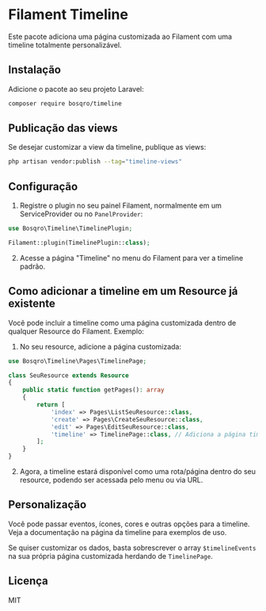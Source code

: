 # Filament Timeline

Este pacote adiciona uma página customizada ao Filament com uma timeline totalmente personalizável.

## Instalação

Adicione o pacote ao seu projeto Laravel:

```bash
composer require bosqro/timeline
```

## Publicação das views

Se desejar customizar a view da timeline, publique as views:

```bash
php artisan vendor:publish --tag="timeline-views"
```

## Configuração

1. Registre o plugin no seu painel Filament, normalmente em um ServiceProvider ou no `PanelProvider`:

```php
use Bosqro\Timeline\TimelinePlugin;

Filament::plugin(TimelinePlugin::class);
```

2. Acesse a página "Timeline" no menu do Filament para ver a timeline padrão.

## Como adicionar a timeline em um Resource já existente

Você pode incluir a timeline como uma página customizada dentro de qualquer Resource do Filament. Exemplo:

1. No seu resource, adicione a página customizada:

```php
use Bosqro\Timeline\Pages\TimelinePage;

class SeuResource extends Resource
{
    public static function getPages(): array
    {
        return [
            'index' => Pages\ListSeuResource::class,
            'create' => Pages\CreateSeuResource::class,
            'edit' => Pages\EditSeuResource::class,
            'timeline' => TimelinePage::class, // Adiciona a página timeline ao resource
        ];
    }
}
```

2. Agora, a timeline estará disponível como uma rota/página dentro do seu resource, podendo ser acessada pelo menu ou via URL.

## Personalização

Você pode passar eventos, ícones, cores e outras opções para a timeline. Veja a documentação na página da timeline para exemplos de uso.

Se quiser customizar os dados, basta sobrescrever o array `$timelineEvents` na sua própria página customizada herdando de `TimelinePage`.

## Licença

MIT
